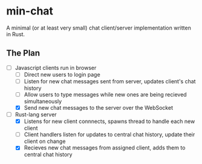 # min-chat
A minimal (or at least very small) chat client/server implementation written in Rust.

## The Plan
* [ ] Javascript clients run in browser
  * [ ] Direct new users to login page
  * [ ] Listen for new chat messages sent from server, updates client's chat history
  * [ ] Allow users to type messages while new ones are being recieved simultaneously
  * [X] Send new chat messages to the server over the WebSocket
* [ ] Rust-lang server
  * [X] Listens for new client connnects, spawns thread to handle each new client
  * [ ] Client handlers listen for updates to central chat history, update their client on change
  * [X] Recieves new chat messages from assigned client, adds them to central chat history
